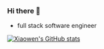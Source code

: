 ### Hi there 👋
- full stack software engineer


[![Xiaowen's GitHub stats](https://github-readme-stats.vercel.app/api?username=xwnnie)](https://github.com/anuraghazra/github-readme-stats)
<!--
**xwnnie/xwnnie** is a ✨ _special_ ✨ repository because its `README.md` (this file) appears on your GitHub profile.

Here are some ideas to get you started:

- 🔭 I’m currently working on ...
- 🌱 I’m currently learning ...
- 👯 I’m looking to collaborate on ...
- 🤔 I’m looking for help with ...
- 💬 Ask me about ...
- 📫 How to reach me: ...
- 😄 Pronouns: ...
- ⚡ Fun fact: ...
-->
